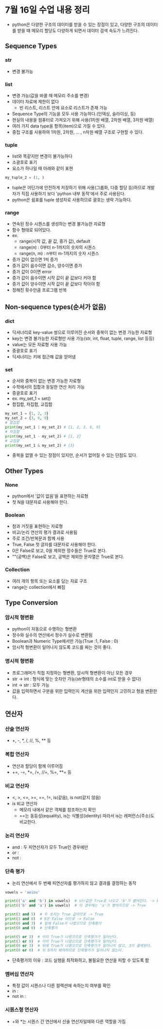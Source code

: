 # 7월 16일 수업 내용 정리
- python은 다양한 구조의 데이터를 받을 수 있는 장점이 있고, 다양한 구조의 데이터를 받을 때 메모리 할당도 다양하게 되면서 데이터 검색 속도가 느려진다.

## Sequence Types
### str
- 변경 불가능

### list
- 변경 가능(값을 바꿀 때 메모리 주소를 변경)
- 데이터 자료에 제한이 없다
    - 빈 리스트, 리스트 안에 요소로 리스트가 존재 가능
- Sequence Type의 기능을 모두 사용 가능하다.(인덱싱, 슬라이싱, 등)
- 현실의 내용을 컴퓨터로 가져오기 위해 사용(1차원 배열, 2차원 배열, 3차원 배열)
- 여러 가지 data type을 항목(item)으로 가질 수 있다.
- 중첩 구조를 사용하여 1차원, 2차원, ... , n차원 배열 구조로 구현할 수 있다.

### tuple
- list와 똑같지만 변경이 불가능하다
- 소괄호로 표기
- 요소가 하나일 때 아래와 같이 표현
```python
my_tuple_2 = (1, )
```
- tuple은 어딘가에 안전하게 저장하기 위해 사용(그룹화, 다중 할당 등)하므로 개발자가 직접 사용하기 보다 'python 내부 동작'에서 주로 사용된다.
- python은 쉼표를 tuple 생성자로 사용하므로 괄호는 생략 가능하다.

### range
- 연속된 정수 시퀀스를 생성하는 변경 불가능한 자료형
- 함수 형태로 되어있다.
- ex.
    - range(시작 값, 끝 값, 중가 값), default
    - range(n) : 0부터 n-1까지의 숫자의 시퀀스
    - range(n, m) : n부터 m-1까지의 숫자 시퀀스
- 증가 값이 없으면 1씩 증가
- 증가 값이 음수이면 감소, 양수이면 증가
- 증가 값이 0이면 error
- 증가 값이 음수이면 시작 값이 끝 값보다 커야 함
- 증가 값이 양수이면 시작 값이 끝 값보다 작아야 함
- 정해진 횟수만큼 프로그램 반복

## Non-sequence types(순서가 없음)
### dict
- 딕셔너리로 key-value 쌍으로 이루어진 순서와 중복이 없는 변경 가능한 자료형
- key는 변경 불가능한 자료형만 사용 가능(str, int, float, tuple, range, list 등등)
- value는 모든 자료형 사용 가능
- 중괄호로 표기
- 딕셔너리는 키에 접근해 값을 얻어냄

### set
- 순서와 중복이 없는 변경 가능한 자료형
- 수학에서의 집합과 동일한 연산 처리 가능
- 증괄호로 표기
- ex. my_set_1 = set()
- 합집합, 차집합, 교집합
```python
my_set_1 = {1, 2, 3}
my_set_2 = {3, 6, 9}
# 합집합
print(my_set_1 | my_set_2) # {1, 2, 3, 6, 9}
# 차집합
print(my_set_1 - my_set_2) # {1, 2}
# 교집합
print(my_set_1 & my_set_2) # {3}
```
- 중복을 없앨 수 있는 장점이 있지만, 순서가 없어질 수 있는 단점도 있다.

## Other Types
### None
- python에서 '값이 없음'을 표현하는 자료형
- 첫 N을 대문자로 사용해야 한다.

### Boolean
- 참과 거짓을 표현하는 자료형
- 비교/논리 연산의 평가 결과로 사용됨
- 주로 조건/반복문과 함께 사용
- True, False 첫 글자를 대문자로 사용해야 한다.
- 0은 False로 보고, 0을 제외한 정수들은 True로 본다.
- ""(공백)은 False로 보고, 공백은 제외한 문자열은 True로 본다.

### Collection
- 여러 개의 항목 또는 요소를 담는 자료 구조
- range는 collection에서 빠짐

## Type Conversion
### 암시적 형변환
- python이 자동으로 수행하는 형변환
- 정수와 실수의 연산에서 정수가 실수로 변환됨
- Boolean과 Numeric Type에서만 가능(True :1, False : 0)
- 암시적 형변환이 일어나지 않도록 코드를 짜는 것이 좋다.
### 명시적 형변환
- 프로그래머가 직접 지정하는 형변환, 암시적 형변환이 아닌 모든 경우
- str -> int : 형식에 맞는 숫자만 가능(str형태의 소수를 int로 받을 수 없다)
- int -> str : 모두 가능
- 값을 입력하면서 구분을 위한 입력인지 계산을 위한 입력인지 고민하고 형을 변환한다.

## 연산자
### 산술 연산자
- +, -, *, /, //, %, ** 등
### 복합 연산자
- 연산과 할당이 함께 이루어짐
- +=, -=, *=, /=, //=, %=, **= 등
### 비교 연산자
- <, >, <=, >=, ==, !=, is(같음), is not(같지 않음)
- is 비교 연산자
    - 메모리 내에서 같은 객체를 참조하는지 확인
    - ==는 동등성(equality), is는 식별성(identity) 따라서 is는 레퍼런스(주소)도 비교한다.
### 논리 연산자
- and : 두 피연산자가 모두 True인 경우에만
- or : 
- not : 
### 단축 평가
- 논리 연산에서 두 번째 피연산자를 평가하지 않고 결과를 결정하는 동작
```python
vowels = 'aeiou'

print(('a' and 'b') in vowels)  # str값은 True로 나오고 'b'가 뱉어진다. -> False
print(('b' and 'a') in vowels)  # 이 경우에는 'a'가 뱉어지므로 -> True

print(3 and 5)  # 두 숫자는 True 값이므로 -> True
print(3 and 0)  # 0은 False 이므로 -> False
print(0 and 3)  # 앞에 False가 나왔으므로 단축평가
print(0 and 0)  # 단축평가

print(5 or 3)  # 이미 True가 나왔으므로 단축평가가 일어난다.
print(3 or 0)  # 이미 True가 나왔으므로 단축평가가 일어난다.
print(0 or 3)  # 뒤에 True가 나왔으므로 단축평가가 일어나지 않고, 3이 출력된다.
print(0 or 0)  # 뒤 0까지 봐야하므로 단축평가가 일어나지 않는다.
```
- 단축평가의 이유 : 코드 실행을 최적화하고, 불필요한 연산을 피할 수 있도록 함
### 멤버십 연산자
- 특정 값이 시퀀스나 다른 컬렉션에 속하는지 여부를 확인
- in : 
- not in : 
### 시퀀스형 연산자
- +와 *는 시퀀스 간 연산에서 산술 연산자일때와 다른 역할을 가짐